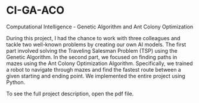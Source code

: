 # CI-GA-ACO
Computational Intelligence - Genetic Algorithm and Ant Colony Optimization

During this project, I had the chance to work with three colleagues and tackle two well-known problems by creating our own AI models. 
The first part involved solving the Traveling Salesman Problem (TSP) using the Genetic Algorithm. 
In the second part, we focused on finding paths in mazes using the Ant Colony Optimization Algorithm. 
Specifically, we trained a robot to navigate through mazes and find the fastest route between a given starting and ending point. 
We implemented the entire project using Python.

To see the full project description, open the pdf file.
